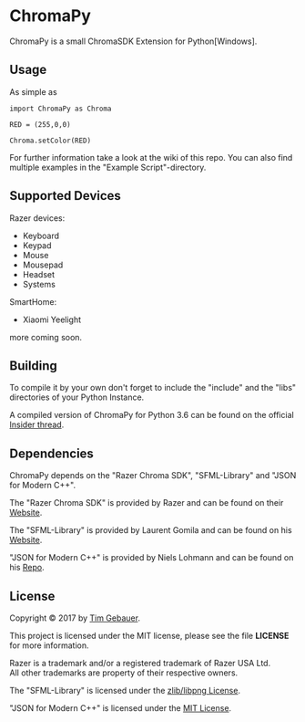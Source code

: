 # ChromaPy

ChromaPy is a small ChromaSDK Extension for Python[Windows].

Usage
--------
As simple as 
```
import ChromaPy as Chroma

RED = (255,0,0)

Chroma.setColor(RED) 
```
For further information take a look at the wiki of this repo. You can also find multiple examples in the "Example Script"-directory.

Supported Devices
--------
Razer devices:
* Keyboard
* Keypad
* Mouse
* Mousepad
* Headset
* Systems

SmartHome:
* Xiaomi Yeelight

more coming soon.



Building
--------

To compile it by your own don't forget to include the "include\" and the "libs\" directories of your Python Instance.

A compiled version of ChromaPy for Python 3.6 can be found on the official [Insider thread][insider].

Dependencies
------------

ChromaPy depends on the "Razer Chroma SDK", "SFML-Library" and "JSON for Modern C++".

The "Razer Chroma SDK" is provided by Razer and can be found on their [Website][rzdev].


The "SFML-Library" is provided by Laurent Gomila and can be found on his [Website][sfml].


"JSON for Modern C++" is provided by Niels Lohmann and can be found on his [Repo][nloh].


License
-------

Copyright &copy; 2017 by [Tim Gebauer][vaypron].


This project is licensed under the MIT license, please see the file **LICENSE** for more information.


Razer is a trademark and/or a registered trademark of Razer USA Ltd.  
All other trademarks are property of their respective owners.

The "SFML-Library" is licensed under the [zlib/libpng License][zlib].

"JSON for Modern C++" is licensed under the [MIT License][mit].








[vaypron]: https://github.com/Vaypron
[rzdev]: http://developer.razerzone.com/chroma
[mit]: https://github.com/nlohmann/json/blob/develop/LICENSE.MIT
[zlib]: https://www.sfml-dev.org/license.php
[sfml]: https://www.sfml-dev.org/index.php
[nloh]: https://github.com/nlohmann/json
[insider]: https://insider.razerzone.com/index.php?threads/beta-release-chromapy-python-extension-for-the-chroma-sdk-windows.18938
